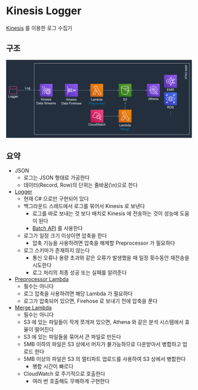 # Kinesis Logger

[Kinesis](https://aws.amazon.com/ko/kinesis) 를 이용한 로그 수집기

## 구조

![arch](./doc/img/arch.png)

## 요약

+ JSON
  + 로그는 JSON 형태로 가공한다
  + 데이터(Record, Row)의 단위는 줄바꿈(\n)으로 한다
+ [Logger](/src/KLoggerSuite/KLogger/)
  + 현재 C# 으로만 구현되어 있다
  + 백그라운드 스레드에서 로그를 묶어서 Kinesis 로 보낸다
    + 로그를 바로 보내는 것 보다 배치로 Kinesis 에 전송하는 것이 성능에 도움이 된다
    + [Batch API](https://docs.aws.amazon.com/ko_kr/kinesis/latest/APIReference/API_PutRecords.html) 를 사용한다
  + 로그가 일정 크기 이상이면 압축을 한다
    + 압축 기능을 사용하려면 압축을 해제할 Preprocessor 가 필요하다
  + 로그 스키마가 존재하지 않는다
    + 통신 오류나 용량 초과와 같은 오류가 발생했을 때 일정 횟수동안 재전송을 시도한다
    + 로그 처리의 최종 성공 또는 실패를 알려준다
+ [Preprocessor Lambda](/src/KLoggerSuite/klogger_preprocessor)
  + 필수는 아니다
  + 로그 압축을 사용하려면 해당 Lambda 가 필요하다
  + 로그가 압축되어 있으면, Firehose 로 보내기 전에 압축을 푼다
+ [Merge Lambda](/src/KLoggerSuite/klogger_merge_s3)
  + 필수는 아니다
  + S3 에 있는 파일들이 작게 쪼개져 있으면, Athena 와 같은 분석 시스템에서 효율이 떨어진다
  + S3 에 있는 파일들을 묶어서 큰 파일로 만든다
  + 5MB 이하의 파일은 S3 상에서 머지가 불가능하므로 다운받아서 병합하고 업로드 한다
  + 5MB 이상의 파일은 S3 의 멀티파트 업로드를 사용하여 S3 상에서 병합한다
    + 병합 시간이 빠르다
  + CloudWatch 로 주기적으로 호출한다
    + 여러 번 호출해도 무해하게 구현한다
